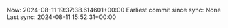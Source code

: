 Now: 2024-08-11 19:37:38.614601+00:00 Earliest commit since sync: None Last sync: 2024-08-11 15:52:31+00:00
